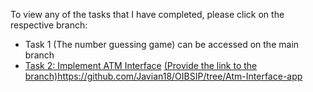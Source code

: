 To view any of the tasks that I have completed, please click on the respective branch:

- Task 1 (The number guessing game) can be accessed on the main branch
- [Task 2: Implement ATM Interface](#) [(Provide the link to the branch)](https://github.com/Javian18/OIBSIP/tree/Atm-Interface-app)https://github.com/Javian18/OIBSIP/tree/Atm-Interface-app
